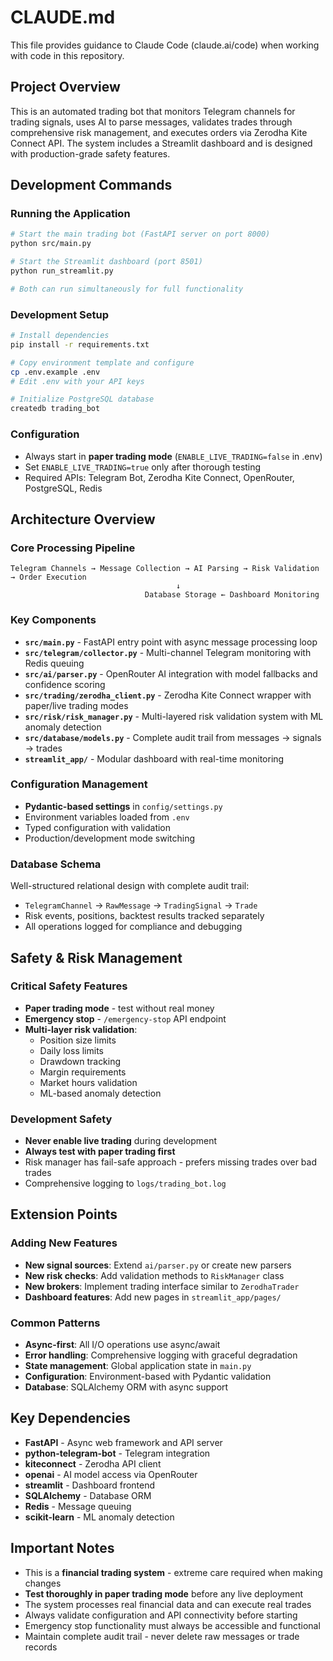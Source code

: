 # CLAUDE.md

This file provides guidance to Claude Code (claude.ai/code) when working with code in this repository.

## Project Overview

This is an automated trading bot that monitors Telegram channels for trading signals, uses AI to parse messages, validates trades through comprehensive risk management, and executes orders via Zerodha Kite Connect API. The system includes a Streamlit dashboard and is designed with production-grade safety features.

## Development Commands

### Running the Application
```bash
# Start the main trading bot (FastAPI server on port 8000)
python src/main.py

# Start the Streamlit dashboard (port 8501) 
python run_streamlit.py

# Both can run simultaneously for full functionality
```

### Development Setup
```bash
# Install dependencies
pip install -r requirements.txt

# Copy environment template and configure
cp .env.example .env
# Edit .env with your API keys

# Initialize PostgreSQL database
createdb trading_bot
```

### Configuration
- Always start in **paper trading mode** (`ENABLE_LIVE_TRADING=false` in .env)
- Set `ENABLE_LIVE_TRADING=true` only after thorough testing
- Required APIs: Telegram Bot, Zerodha Kite Connect, OpenRouter, PostgreSQL, Redis

## Architecture Overview

### Core Processing Pipeline
```
Telegram Channels → Message Collection → AI Parsing → Risk Validation → Order Execution
                                     ↓
                              Database Storage ← Dashboard Monitoring
```

### Key Components
- **`src/main.py`** - FastAPI entry point with async message processing loop
- **`src/telegram/collector.py`** - Multi-channel Telegram monitoring with Redis queuing
- **`src/ai/parser.py`** - OpenRouter AI integration with model fallbacks and confidence scoring
- **`src/trading/zerodha_client.py`** - Zerodha Kite Connect wrapper with paper/live trading modes
- **`src/risk/risk_manager.py`** - Multi-layered risk validation system with ML anomaly detection
- **`src/database/models.py`** - Complete audit trail from messages → signals → trades
- **`streamlit_app/`** - Modular dashboard with real-time monitoring

### Configuration Management
- **Pydantic-based settings** in `config/settings.py`
- Environment variables loaded from `.env`
- Typed configuration with validation
- Production/development mode switching

### Database Schema
Well-structured relational design with complete audit trail:
- `TelegramChannel` → `RawMessage` → `TradingSignal` → `Trade`
- Risk events, positions, backtest results tracked separately
- All operations logged for compliance and debugging

## Safety & Risk Management

### Critical Safety Features
- **Paper trading mode** - test without real money
- **Emergency stop** - `/emergency-stop` API endpoint
- **Multi-layer risk validation**:
  - Position size limits
  - Daily loss limits
  - Drawdown tracking
  - Margin requirements
  - Market hours validation
  - ML-based anomaly detection

### Development Safety
- **Never enable live trading** during development
- **Always test with paper trading first**
- Risk manager has fail-safe approach - prefers missing trades over bad trades
- Comprehensive logging to `logs/trading_bot.log`

## Extension Points

### Adding New Features
- **New signal sources**: Extend `ai/parser.py` or create new parsers
- **New risk checks**: Add validation methods to `RiskManager` class
- **New brokers**: Implement trading interface similar to `ZerodhaTrader`
- **Dashboard features**: Add new pages in `streamlit_app/pages/`

### Common Patterns
- **Async-first**: All I/O operations use async/await
- **Error handling**: Comprehensive logging with graceful degradation
- **State management**: Global application state in `main.py`
- **Configuration**: Environment-based with Pydantic validation
- **Database**: SQLAlchemy ORM with async support

## Key Dependencies

- **FastAPI** - Async web framework and API server
- **python-telegram-bot** - Telegram integration
- **kiteconnect** - Zerodha API client  
- **openai** - AI model access via OpenRouter
- **streamlit** - Dashboard frontend
- **SQLAlchemy** - Database ORM
- **Redis** - Message queuing
- **scikit-learn** - ML anomaly detection

## Important Notes

- This is a **financial trading system** - extreme care required when making changes
- **Test thoroughly in paper trading mode** before any live deployment
- The system processes real financial data and can execute real trades
- Always validate configuration and API connectivity before starting
- Emergency stop functionality must always be accessible and functional
- Maintain complete audit trail - never delete raw messages or trade records